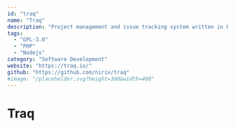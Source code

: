 ```yaml
---
id: "traq"
name: "Traq"
description: "Project management and issue tracking system written in PHP."
tags:
  - "GPL-3.0"
  - "PHP"
  - "Nodejs"
category: "Software Development"
website: "https://traq.io/"
github: "https://github.com/nirix/traq"
#image: "/placeholder.svg?height=300&width=400"
---
```


# Traq
